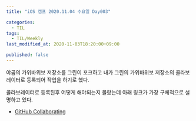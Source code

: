 ```yaml
---
title: "iOS 캠프 2020.11.04 수요일 Day003"

categories:
  - TIL
tags:
  - TIL/Weekly
last_modified_at: 2020-11-03T18:20:00+09:00

published: false
---
```


야곰의 가위바위보 저장소를 그린이 포크하고 내가 그린의 가위바위보 저장소의 콜라보레이터로 등록되어 작업을 하기로 했다.

콜라보레이터로 등록된후 어떻게 해야되는지 몰랐는데 아래 링크가 가장 구체적으로 설명하고 있다.

- [GitHub Collaborating](https://statkclee.github.io/git-novice-kr/08-collab/index.html)



